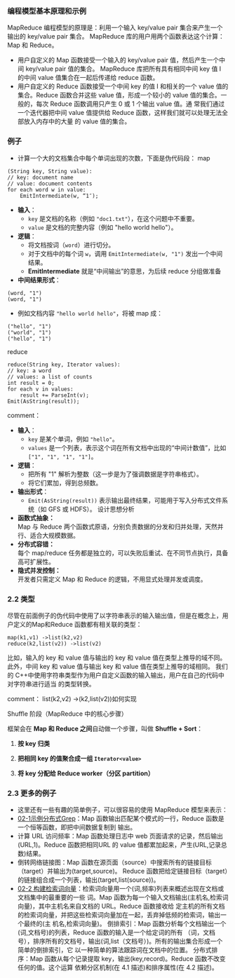### 编程模型基本原理和示例
MapReduce 编程模型的原理是：利用一个输入 key/value pair 集合来产生一个输出的 key/value pair 集合。 
MapReduce 库的用户用两个函数表达这个计算：Map 和 Reduce。 
- 用户自定义的 Map 函数接受一个输入的 key/value pair 值，然后产生一个中间 key/value pair 值的集合。 MapReduce 库把所有具有相同中间 key 值 I 的中间 value 值集合在一起后传递给 reduce 函数。 
- 用户自定义的 Reduce 函数接受一个中间 key 的值 I 和相关的一个 value 值的集合。Reduce 函数合并这些 value 值，形成一个较小的 value 值的集合。一般的，每次 Reduce 函数调用只产生 0 或 1 个输出 value 值。通 常我们通过一个迭代器把中间 value 值提供给 Reduce 函数，这样我们就可以处理无法全部放入内存中的大量 的 value 值的集合。
### 例子
- 计算一个大的文档集合中每个单词出现的次数，下面是伪代码段：
map
```
(String key, String value): 
// key: document name 
// value: document contents 
for each word w in value: 
	EmitIntermediate(w, “1″);
```
- **输入**：
    - `key` 是文档的名称（例如 `"doc1.txt"`），在这个问题中不重要。
    - `value` 是文档的完整内容（例如 "hello world hello"）。  
- **逻辑**：
    - 将文档按词（`word`）进行切分。
    - 对于文档中的每个词 `w`，调用 `EmitIntermediate(w, "1")` 发出一个中间结果。
    - **EmitIntermediate** 就是“中间输出”的意思，为后续 reduce 分组做准备
- **中间结果形式**：
```
(word, "1")
(word, "1")
```
- 例如文档内容 `"hello world hello"`，将被 map 成：
```
("hello", "1")
("world", "1")
("hello", "1")

```
reduce
```
reduce(String key, Iterator values): 
// key: a word 
// values: a list of counts 
int result = 0; 
for each v in values: 
	result += ParseInt(v);
Emit(AsString(result));
```
comment：
- **输入**：
    - `key` 是某个单词，例如 `"hello"`。  
    - `values` 是一个列表，表示这个词在所有文档中出现的“中间计数值”，比如 `["1", "1", "1", "1"]`。    
- **逻辑**：
    - 把所有 "1" 解析为整数（这一步是为了强调数据是字符串格式）。
    - 将它们累加，得到总频数。  
- **输出形式**：
	- `Emit(AsString(result))` 表示输出最终结果，可能用于写入分布式文件系统（如 GFS 或 HDFS）。
设计思想分析
- **函数式抽象：**  
    Map 与 Reduce 两个函数式原语，分别负责数据的分发和归并处理，天然并行、适合大规模数据。
- **分布式容错：**  
    每个 map/reduce 任务都是独立的，可以失败后重试、在不同节点执行，具备高可扩展性。
- **隐式并发控制：**  
    开发者只需定义 Map 和 Reduce 的逻辑，不用显式处理并发或调度。
### 2.2 类型
尽管在前面例子的伪代码中使用了以字符串表示的输入输出值，但是在概念上，用户定义的Map和Reduce 函数都有相关联的类型：
```
map(k1,v1) ->list(k2,v2) 
reduce(k2,list(v2)) ->list(v2)
```
比如，输入的 key 和 value 值与输出的 key 和 value 值在类型上推导的域不同。此外，中间 key 和 value 值与输出 key 和 value 值在类型上推导的域相同。
我们的 C++中使用字符串类型作为用户自定义函数的输入输出，用户在自己的代码中对字符串进行适当 的类型转换。

comment：
list(k2,v2) ->(k2,list(v2))如何实现
 
 Shuffle 阶段（MapReduce 中的核心步骤）

框架会在 **Map 和 Reduce 之间**自动做一个步骤，叫做 **Shuffle + Sort**：

1. **按 key 归类**
    
2. **把相同 key 的值聚合成一组 `Iterator<value>`**
    
3. **将 key 分配给 Reduce worker（分区 partition）**
### 2.3 更多的例子
- 这里还有一些有趣的简单例子，可以很容易的使用 MapReduce 模型来表示： 
- [02-1示例分布式Grep](02-1示例分布式Grep.md)：Map 函数输出匹配某个模式的一行，Reduce 函数是一个恒等函数，即把中间数据复制到 输出。
- 计算 URL 访问频率：Map 函数处理日志中 web 页面请求的记录，然后输出(URL,1)。Reduce 函数把相同URL 的 value 值都累加起来，产生(URL,记录总数)结果。
- 倒转网络链接图：Map 函数在源页面（source）中搜索所有的链接目标（target）并输出为(target,source)。 Reduce 函数把给定链接目标（target）的链接组合成一个列表，输出(target,list(source))。
- [02-2 构建检索词向量](02-2%20构建检索词向量.md)：检索词向量用一个(词,频率)列表来概述出现在文档或文档集中的最重要的一些 词。Map 函数为每一个输入文档输出(主机名,检索词向量)，其中主机名来自文档的 URL。Reduce 函数接收给 定主机的所有文档的检索词向量，并把这些检索词向量加在一起，丢弃掉低频的检索词，输出一个最终的(主 机名,检索词向量)。
倒排索引：Map 函数分析每个文档输出一个(词,文档号)的列表，Reduce 函数的输入是一个给定词的所有 （词，文档号），排序所有的文档号，输出(词,list（文档号）)。所有的输出集合形成一个简单的倒排索引，它 以一种简单的算法跟踪词在文档中的位置。 分布式排序：Map 函数从每个记录提取 key，输出(key,record)。Reduce 函数不改变任何的值。这个运算 依赖分区机制(在 4.1 描述)和排序属性(在 4.2 描述)。